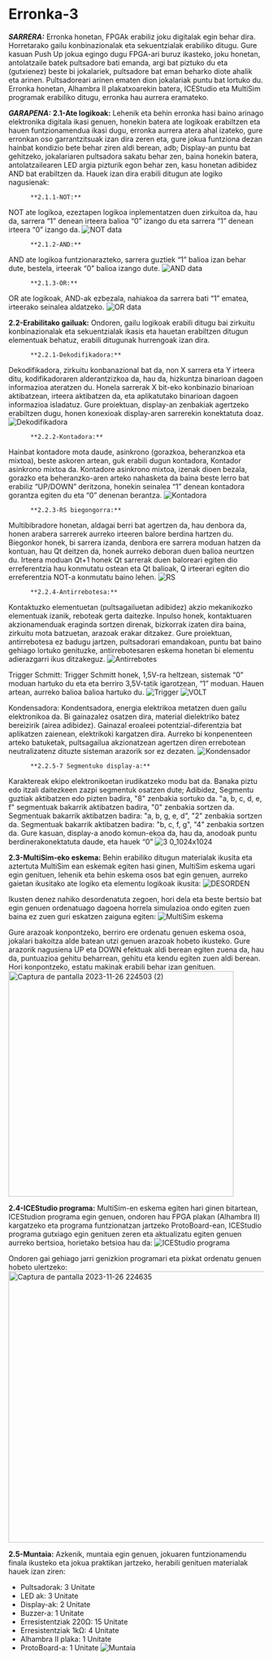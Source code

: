 # Erronka-3

**_SARRERA:_** 
Erronka honetan, FPGAk erabiliz joku digitalak egin behar dira. Horretarako gailu konbinazionalak eta sekuentzialak erabiliko ditugu.
Gure kasuan Push Up jokua egingo dugu FPGA-ari buruz ikasteko, joku honetan, antolatzaile batek pultsadore bati emanda, argi bat piztuko du eta (gutxienez) beste bi jokalariek, pultsadore bat eman beharko diote ahalik eta arinen. Pultsadoreari arinen ematen dion jokalariak puntu bat lortuko du. 
Erronka honetan, Alhambra II plakatxoarekin batera, ICEStudio eta MultiSim programak erabiliko ditugu, erronka hau aurrera eramateko.

_**GARAPENA:**_
**2.1-Ate logikoak:**
Lehenik eta behin erronka hasi baino arinago elektronika digitala ikasi genuen, honekin batera ate logikoak erabiltzen eta hauen funtzionamendua ikasi dugu, erronka aurrera atera ahal izateko, gure erronkan oso garrantzitsuak izan dira zeren eta, gure jokua funtziona dezan hainbat kondizio bete behar ziren aldi berean, adb;
Display-an puntu bat gehitzeko, jokalariaren pultsadora sakatu behar zen, baina honekin batera, antolatzailearen LED argia pizturik egon behar zen, kasu honetan adibidez AND bat erabiltzen da.
Hauek izan dira erabili ditugun ate logiko nagusienak:

          **2.1.1-NOT:** 
NOT ate logikoa, ezeztapen logikoa inplementatzen duen zirkuitoa da, hau da, sarrera “1” denean irteera balioa “0” izango du eta sarrera “1” denean irteera “0” izango da.
![NOT data](https://github.com/Julencotx/Erronka-3/assets/151912632/e0b2017b-67f6-4423-bc75-ccfef3429f3f)



          **2.1.2-AND:**  
AND ate logikoa funtzionarazteko, sarrera guztiek “1” balioa izan behar dute, bestela, irteerak “0” balioa izango dute.
![AND data](https://github.com/Julencotx/Erronka-3/assets/151912632/6d1ad799-84d5-471a-bc7a-fd537e5d46b0)


          **2.1.3-OR:**
OR ate logikoak, AND-ak ezbezala, nahiakoa da sarrera bati “1” ematea, irteerako seinalea aldatzeko.
![OR data](https://github.com/Julencotx/Erronka-3/assets/151912632/40f389aa-2db7-4ff4-bf64-18e6a320760f)



**2.2-Erabilitako gailuak:**
Ondoren, gailu logikoak erabili ditugu bai zirkuitu konbinazionalak eta sekuentzialak ikasis eta hauetan erabiltzen ditugun elementuak behatuz, erabili ditugunak hurrengoak izan dira.

          **2.2.1-Dekodifikadora:**
Dekodifikadora, zirkuitu konbanazional bat da, non X sarrera eta Y irteera ditu, kodifikadoraren alderantzizkoa da, hau da, hizkuntza binarioan dagoen informazioa ateratzen du. Honela sarrerak X bit-eko konbinazio binarioan aktibatzean, irteera aktibatzen da, eta aplikatutako binarioan dagoen informazioa isladatuz. Gure proiektuan, display-an zenbakiak agertzeko erabiltzen dugu, honen konexioak display-aren sarrerekin konektatuta doaz.
![Dekodifikadora](https://github.com/Julencotx/Erronka-3/assets/151912632/ec70959c-5633-43fe-9ee2-12d539a9daec)




          **2.2.2-Kontadora:** 
Hainbat kontadore mota daude, asinkrono (gorazkoa, beheranzkoa eta mixtoa), beste askoren artean, guk erabili dugun kontadora, Kontador asinkrono mixtoa da.
Kontadore asinkrono mixtoa, izenak dioen bezala, gorazko eta beheranzko-aren arteko nahasketa da baina beste lerro bat erabiliz “UP/DOWN” deritzona, honekin seinalea “1” denean kontadora gorantza egiten du eta “0” denenan berantza.
![Kontadora](https://github.com/Julencotx/Erronka-3/assets/151912632/74b41d10-d5d0-494f-99b6-73796784a699)


          **2.2.3-RS biegongorra:**
Multibibradore honetan, aldagai berri bat agertzen da, hau denbora da, honen arabera sarrerek aurreko irteeren balore berdina hartzen du. Biegonkor honek, bi sarrera izanda, denbora ere sarrera moduan hatzen da kontuan, hau Qt deitzen da, honek aurreko deboran duen balioa neurtzen du. Irteera moduan Qt+1 honek Qt sarrerak duen baloreari egiten dio erreferentzia hau konmutatu ostean eta Qt balioak, Q irteerari egiten dio erreferentzia NOT-a konmutatu baino lehen.
![RS](https://github.com/Julencotx/Erronka-3/assets/151912632/fd14d9e5-e110-40ef-b5d8-32b7b48f98a9)







          **2.2.4-Antirrebotesa:**
Kontaktuzko elementuetan (pultsagailuetan adibidez) akzio mekanikozko elementuak izanik, reboteak gerta daitezke. Inpulso honek, kontaktuaren akzionamenduak eraginda sortzen direnak, bizkorrak izaten dira baina, zirkuitu mota batzuetan, arazoak erakar ditzakez. Gure proiektuan, antirrebotesa ez badugu jartzen, pultsadorari emandakoan, puntu bat baino gehiago lortuko genituzke, antirrebotesaren eskema honetan bi elementu adierazgarri ikus ditzakeguz.
![Antirrebotes](https://github.com/Julencotx/Erronka-3/assets/151912632/0ad64b34-119f-4fde-bdc3-2ad2a353ff62)


Trigger Schmitt: 
Trigger Schmitt honek, 1,5V-ra heltzean, sistemak “0” moduan hartuko du eta eta berriro 3,5V-tatik igarotzean, “1” moduan. Hauen artean, aurreko balioa balioa hartuko du.
![Trigger](https://github.com/Julencotx/Erronka-3/assets/151912632/f91f3e29-dca5-47d6-b6be-ab62ecdb4e16)
![VOLT](https://github.com/Julencotx/Erronka-3/assets/151912632/1552de8e-ab0f-4319-8cb7-7f54b247c08a)





Kondensadora: 
Kondentsadora, energia elektrikoa metatzen duen gailu elektronikoa da. Bi gainazalez osatzen dira, material dielektriko batez bereizirik (airea adibidez). Gainazal eroaleei potentzial-diferentzia bat aplikatzen zaienean, elektrikoki kargatzen dira. 
Aurreko bi konpenenteen arteko batuketak, pultsagailua akzionatzean agertzen diren              errebotean neutralizatenz dituzte sisteman arazorik sor ez dezaten.
![Kondensador](https://github.com/Julencotx/Erronka-3/assets/151912632/6e42fc29-fd42-45fa-a5f8-27fb0053a316)



          **2.2.5-7 Segmentuko display-a:**
Karaktereak ekipo elektronikoetan irudikatzeko modu bat da. Banaka piztu edo itzali daitezkeen zazpi segmentuk osatzen dute; Adibidez,
Segmentu guztiak aktibatzen edo pizten badira, "8" zenbakia sortuko da.
"a, b, c, d, e, f" segmentuak bakarrik aktibatzen badira, "0" zenbakia sortzen da.
Segmentuak bakarrik aktibatzen badira: "a, b, g, e, d", "2" zenbakia sortzen da.
Segmentuak bakarrik aktibatzen badira: "b, c, f, g", "4" zenbakia sortzen da.
Gure kasuan, display-a anodo komun-ekoa da, hau da, anodoak puntu berdinerakonektatuta daude, eta hauek “0”
![3 0_1024x1024](https://github.com/Julencotx/Erronka-3/assets/151912632/0fcc8b5e-0254-46e7-9a4c-acb5870db363)


**2.3-MultiSim-eko eskema:**
Behin erabiliko ditugun materialak ikusita eta aztertuta MultiSim ean eskemak egiten hasi ginen, MultiSim eskema ugari egin genituen, lehenik eta behin eskema osos bat egin genuen, aurreko gaietan ikusitako ate logiko eta elementu logikoak ikusita:
![DESORDEN](https://github.com/Julencotx/Erronka-3/assets/151912632/01021870-8d39-4d72-a7e0-d196704c5b62)

Ikusten denez nahiko desordenatuta zegoen, hori dela eta beste bertsio bat egin genuen ordenatuago dagoena horrela simulazioa ondo egiten zuen baina ez zuen guri eskatzen zaiguna egiten:
![MultiSim eskema](https://github.com/Julencotx/Erronka-3/assets/151912632/c0270ba4-ec92-43b8-ae63-a09f71674ffb)

Gure arazoak konpontzeko, berriro ere ordenatu genuen eskema osoa, jokalari bakoitza alde batean utzi genuen arazoak hobeto ikusteko. Gure arazorik nagusiena UP eta DOWN efektuak aldi berean egiten zuena da, hau da, puntuazioa gehitu beharrean,  gehitu eta kendu egiten zuen aldi berean. Hori konpontzeko, estatu makinak erabili behar izan genituen.
<img width="443" alt="Captura de pantalla 2023-11-26 224503 (2)" src="https://github.com/Julencotx/Erronka-3/assets/151912632/527ffcc8-24dd-4f55-a0e9-a77fdc0dc4fc">

**2.4-ICEStudio programa:**
MultiSim-en eskema egiten hari ginen bitartean, ICEStudion programa egin genuen, ondoren hau FPGA plakan (Alhambra II) kargatzeko eta programa funtzionatzan jartzeko ProtoBoard-ean, ICEStudio programa gutxiago egin genituen zeren eta aktualizatu egiten genuen aurreko bertsioa, horietako betsioa hau da:
![ICEStudio programa](https://github.com/Julencotx/Erronka-3/assets/151912632/e8178bc7-22e4-43d3-94f0-d1c3c2e03c08)

Ondoren gai gehiago jarri genizkion programari eta pixkat ordenatu genuen hobeto ulertzeko:
<img width="533" alt="Captura de pantalla 2023-11-26 224635" src="https://github.com/Julencotx/Erronka-3/assets/151912632/bc2ae0a6-1847-4e95-ac25-2dc8a3a6a36c">

**2.5-Muntaia:**
Azkenik, muntaia egin genuen, jokuaren funtzionamendu finala ikusteko eta jokua praktikan jartzeko, herabili genituen materialak hauek izan ziren:

- Pultsadorak: 3 Unitate
- LED ak: 3 Unitate
- Display-ak: 2 Unitate
- Buzzer-a: 1 Unitate
- Erresistentziak 220Ω: 15 Unitate
- Erresistentziak 1kΩ: 4 Unitate
- Alhambra II plaka: 1 Unitate
- ProtoBoard-a: 1 Unitate
![Muntaia](https://github.com/Julencotx/Erronka-3/assets/151912632/8defe6b4-a506-41f9-9e96-c2654d96e76e)
